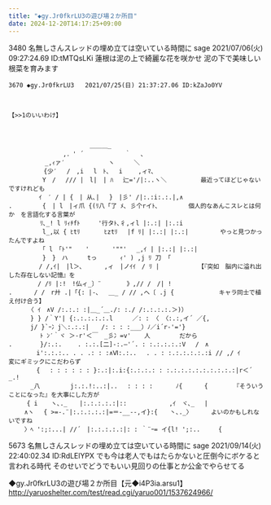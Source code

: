 ```yaml
---
title: "◆gy.Jr0fkrLU3の遊び場２か所目"
date: 2024-12-20T14:17:25+09:00
---
```

3480 名無しさんスレッドの埋め立ては空いている時間に sage 2021/07/06(火) 09:27:24.69 ID:tMTQsLKi
蓮根は泥の上で綺麗な花を咲かせ
泥の下で美味しい根菜を育みます


```aa
3670 ◆gy.Jr0fkrLU3   2021/07/25(日) 21:37:27.06 ID:kZaJo0YV



【>>1のいいわけ】



　　　　　　　　 　 　 　 ＿＿＿_
　　　　　　　　　,．' ´　　 　 　 　｀　 、
　　　　　　_,ｨァ′　　　　　 　 ヽ　 　 ＼
　　 　 　 {少′　 /　,i 　l　ﾄ、　 i　　 ,ィﾏ、
　　　　 　Y　/　 /// |　l|　| ﾊ　 辷='/|:..ヽ＼　　　　　 最近ってほどじゃないですけれども
　　　　　ｲ　′ / | {　| 从､|　 }　|彡' /|:.:i:.:.|,∧
.　　　　　{　| l　|ィ爪 {(ﾘ八「了 ﾒ､ 彡个rイﾄ､　　　　　個人的なあんこスレとは何か　を言語化する言葉が
　　　 　 ﾘ､_! l ﾘｨﾁfﾄ　　　'行タﾄ､彳,ィl |:.:| |:.:i
　　　　　 l_,以 { ﾋtﾘ　　　　ﾋztﾘ　 |f ﾘ| |:.:| |:.:|　　　　  やっと見つかったんですよね
　　　　 　「 l　「ﾄ'" 　 ' 　 　 '""'　 _,ｲ | |:.:| |:.:|
　　　　　 }　}　ハ　 　 tっ 　 　 ｨ' ) ,j ﾘ 刀 「
　　　　　/ /,ｲ|　|l＞､　　 　,ィ　|ノｲｲ　/ ﾘ |　 　 　 　 【『突如　脳内に溢れ出した存在しない記憶』を
　 　 　 / /ﾘ |:!　!仏ィ_〕¨ 　 　　》,// /　/| !
.　　　 / /　r廾 .|「{: |-､　 ＿_ / // ,ヘ〔 .j {　　 　 　 　 キャラ同士で植え付け合う】
　 　 〈 ｲ　∧V /:.:.: :|＿_´＿./: :./ /:.:.:.:.＞)）
　　　 } } /｀Y'| {:.:.:.:.:.l　 　 ／: : 〈 〈:.:,イ´ ／{,
　　　 j/ }`ｰ冫j＼:.:.:|　　/: : : :___）ﾉ／i´r‐'='}
　　　 　 ﾄ ﾝ′｀ヾ ＞-r'＜￣　_彡冫=v' 　 人　 　 　 だから
.　　　　 }/:.:. 　　. :.:.[二]-:.―'´. : :.:.:.:.:V　 /　∧
　　　　 i':.:.:.. . . .: : :∧Ⅵ:.:..　 . . : :.:.:.:.:.:i // ,/ ｲ　　　  変にギミックにこだわらず
　　　　 {　 : : : : : : }:.:|:.i:{:.:.:.: : :.:.:.:.:.:.:.:.:.:|r＜´ _.!
　　　 _八　　　　　j:.:.!:..:|..　 : : : : 　 　 ﾉ{　　 　{　　 　 『そういうことになった』を大事にした方が
　　　{ i 　 ヽ､._　　|:.:.:.:.:|:: 　 　 　 　 ,ｲ　ヾ､_　 |
　　 ∧ヽ　 { >=-.¨|:.:.:.:.:|=＝-__--,イ}:{　　丶､._〉　　　 よいのかもしれないですね
　　 〉ﾍ ':;:...| //´　|:.:.:.:.:|: : ｀¨ｰ= イ{l! ';:..　　　{
```

5673 名無しさんスレッドの埋め立ては空いている時間に sage 2021/09/14(火) 22:40:02.34 ID:RdLElYPX
でも今は老人でもはたらかないと圧倒今にボケると言われる時代
そのせいでどうでもいい見回りの仕事とか公金でやらせてる

◆gy.Jr0fkrLU3の遊び場２か所目【元◆i4P3ia.arsu1】
http://yaruoshelter.com/test/read.cgi/yaruo001/1537624966/
